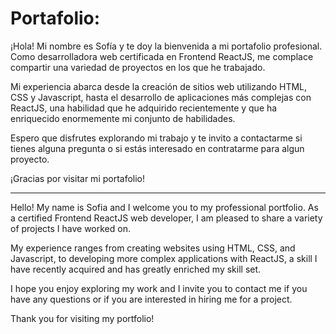# Portafolio:

¡Hola! Mi nombre es Sofía y te doy la bienvenida a mi portafolio profesional.
Como desarrolladora web certificada en Frontend ReactJS, me complace compartir una variedad de proyectos en los que he trabajado.

Mi experiencia abarca desde la creación de sitios web utilizando HTML, CSS y Javascript, hasta el desarrollo de aplicaciones más complejas con ReactJS, una habilidad que he adquirido recientemente y que ha enriquecido enormemente mi conjunto de habilidades.

Espero que disfrutes explorando mi trabajo y te invito a contactarme si tienes alguna pregunta o si estás interesado en contratarme para algun proyecto.

¡Gracias por visitar mi portafolio!


---------------------------------------------
Hello! My name is Sofia and I welcome you to my professional portfolio. As a certified Frontend ReactJS web developer, I am pleased to share a variety of projects I have worked on.

My experience ranges from creating websites using HTML, CSS, and Javascript, to developing more complex applications with ReactJS, a skill I have recently acquired and has greatly enriched my skill set.

I hope you enjoy exploring my work and I invite you to contact me if you have any questions or if you are interested in hiring me for a project.

Thank you for visiting my portfolio!
